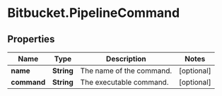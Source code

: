 # Bitbucket.PipelineCommand

## Properties

Name | Type | Description | Notes
------------ | ------------- | ------------- | -------------
**name** | **String** | The name of the command. | [optional] 
**command** | **String** | The executable command. | [optional] 



